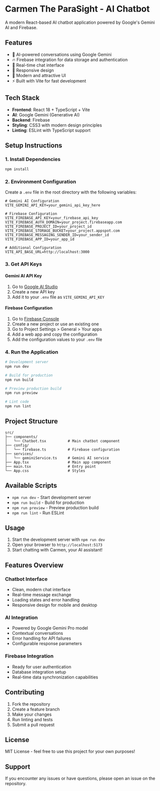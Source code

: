 # Carmen The ParaSight - AI Chatbot

A modern React-based AI chatbot application powered by Google's Gemini AI and Firebase.

## Features

- 🤖 AI-powered conversations using Google Gemini
- 🔥 Firebase integration for data storage and authentication
- 💬 Real-time chat interface
- 📱 Responsive design
- 🎨 Modern and attractive UI
- ⚡ Built with Vite for fast development

## Tech Stack

- **Frontend**: React 18 + TypeScript + Vite
- **AI**: Google Gemini (Generative AI)
- **Backend**: Firebase
- **Styling**: CSS3 with modern design principles
- **Linting**: ESLint with TypeScript support

## Setup Instructions

### 1. Install Dependencies

```bash
npm install
```

### 2. Environment Configuration

Create a `.env` file in the root directory with the following variables:

```env
# Gemini AI Configuration
VITE_GEMINI_API_KEY=your_gemini_api_key_here

# Firebase Configuration
VITE_FIREBASE_API_KEY=your_firebase_api_key
VITE_FIREBASE_AUTH_DOMAIN=your_project.firebaseapp.com
VITE_FIREBASE_PROJECT_ID=your_project_id
VITE_FIREBASE_STORAGE_BUCKET=your_project.appspot.com
VITE_FIREBASE_MESSAGING_SENDER_ID=your_sender_id
VITE_FIREBASE_APP_ID=your_app_id

# Additional Configuration
VITE_API_BASE_URL=http://localhost:3000
```

### 3. Get API Keys

#### Gemini AI API Key
1. Go to [Google AI Studio](https://makersuite.google.com/app/apikey)
2. Create a new API key
3. Add it to your `.env` file as `VITE_GEMINI_API_KEY`

#### Firebase Configuration
1. Go to [Firebase Console](https://console.firebase.google.com/)
2. Create a new project or use an existing one
3. Go to Project Settings > General > Your apps
4. Add a web app and copy the configuration
5. Add the configuration values to your `.env` file

### 4. Run the Application

```bash
# Development server
npm run dev

# Build for production
npm run build

# Preview production build
npm run preview

# Lint code
npm run lint
```

## Project Structure

```
src/
├── components/
│   └── Chatbot.tsx          # Main chatbot component
├── config/
│   └── firebase.ts          # Firebase configuration
├── services/
│   └── geminiService.ts     # Gemini AI service
├── App.tsx                  # Main app component
├── main.tsx                 # Entry point
└── App.css                  # Styles
```

## Available Scripts

- `npm run dev` - Start development server
- `npm run build` - Build for production
- `npm run preview` - Preview production build
- `npm run lint` - Run ESLint

## Usage

1. Start the development server with `npm run dev`
2. Open your browser to `http://localhost:5173`
3. Start chatting with Carmen, your AI assistant!

## Features Overview

### Chatbot Interface
- Clean, modern chat interface
- Real-time message exchange
- Loading states and error handling
- Responsive design for mobile and desktop

### AI Integration
- Powered by Google Gemini Pro model
- Contextual conversations
- Error handling for API failures
- Configurable response parameters

### Firebase Integration
- Ready for user authentication
- Database integration setup
- Real-time data synchronization capabilities

## Contributing

1. Fork the repository
2. Create a feature branch
3. Make your changes
4. Run linting and tests
5. Submit a pull request

## License

MIT License - feel free to use this project for your own purposes!

## Support

If you encounter any issues or have questions, please open an issue on the repository.
